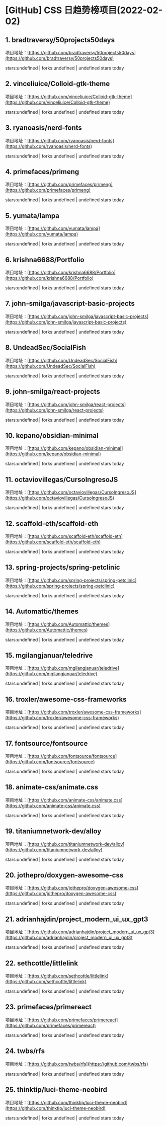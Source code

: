 # [GitHub] CSS 日趋势榜项目(2022-02-02)

## 1. bradtraversy/50projects50days 

项目地址：[https://github.com/bradtraversy/50projects50days](https://github.com/bradtraversy/50projects50days)

stars:undefined | forks:undefined | undefined stars today 



## 2. vinceliuice/Colloid-gtk-theme 

项目地址：[https://github.com/vinceliuice/Colloid-gtk-theme](https://github.com/vinceliuice/Colloid-gtk-theme)

stars:undefined | forks:undefined | undefined stars today 



## 3. ryanoasis/nerd-fonts 

项目地址：[https://github.com/ryanoasis/nerd-fonts](https://github.com/ryanoasis/nerd-fonts)

stars:undefined | forks:undefined | undefined stars today 



## 4. primefaces/primeng 

项目地址：[https://github.com/primefaces/primeng](https://github.com/primefaces/primeng)

stars:undefined | forks:undefined | undefined stars today 



## 5. yumata/lampa 

项目地址：[https://github.com/yumata/lampa](https://github.com/yumata/lampa)

stars:undefined | forks:undefined | undefined stars today 



## 6. krishna6688/Portfolio 

项目地址：[https://github.com/krishna6688/Portfolio](https://github.com/krishna6688/Portfolio)

stars:undefined | forks:undefined | undefined stars today 



## 7. john-smilga/javascript-basic-projects 

项目地址：[https://github.com/john-smilga/javascript-basic-projects](https://github.com/john-smilga/javascript-basic-projects)

stars:undefined | forks:undefined | undefined stars today 



## 8. UndeadSec/SocialFish 

项目地址：[https://github.com/UndeadSec/SocialFish](https://github.com/UndeadSec/SocialFish)

stars:undefined | forks:undefined | undefined stars today 



## 9. john-smilga/react-projects 

项目地址：[https://github.com/john-smilga/react-projects](https://github.com/john-smilga/react-projects)

stars:undefined | forks:undefined | undefined stars today 



## 10. kepano/obsidian-minimal 

项目地址：[https://github.com/kepano/obsidian-minimal](https://github.com/kepano/obsidian-minimal)

stars:undefined | forks:undefined | undefined stars today 



## 11. octaviovillegas/CursoIngresoJS 

项目地址：[https://github.com/octaviovillegas/CursoIngresoJS](https://github.com/octaviovillegas/CursoIngresoJS)

stars:undefined | forks:undefined | undefined stars today 



## 12. scaffold-eth/scaffold-eth 

项目地址：[https://github.com/scaffold-eth/scaffold-eth](https://github.com/scaffold-eth/scaffold-eth)

stars:undefined | forks:undefined | undefined stars today 



## 13. spring-projects/spring-petclinic 

项目地址：[https://github.com/spring-projects/spring-petclinic](https://github.com/spring-projects/spring-petclinic)

stars:undefined | forks:undefined | undefined stars today 



## 14. Automattic/themes 

项目地址：[https://github.com/Automattic/themes](https://github.com/Automattic/themes)

stars:undefined | forks:undefined | undefined stars today 



## 15. mgilangjanuar/teledrive 

项目地址：[https://github.com/mgilangjanuar/teledrive](https://github.com/mgilangjanuar/teledrive)

stars:undefined | forks:undefined | undefined stars today 



## 16. troxler/awesome-css-frameworks 

项目地址：[https://github.com/troxler/awesome-css-frameworks](https://github.com/troxler/awesome-css-frameworks)

stars:undefined | forks:undefined | undefined stars today 



## 17. fontsource/fontsource 

项目地址：[https://github.com/fontsource/fontsource](https://github.com/fontsource/fontsource)

stars:undefined | forks:undefined | undefined stars today 



## 18. animate-css/animate.css 

项目地址：[https://github.com/animate-css/animate.css](https://github.com/animate-css/animate.css)

stars:undefined | forks:undefined | undefined stars today 



## 19. titaniumnetwork-dev/alloy 

项目地址：[https://github.com/titaniumnetwork-dev/alloy](https://github.com/titaniumnetwork-dev/alloy)

stars:undefined | forks:undefined | undefined stars today 



## 20. jothepro/doxygen-awesome-css 

项目地址：[https://github.com/jothepro/doxygen-awesome-css](https://github.com/jothepro/doxygen-awesome-css)

stars:undefined | forks:undefined | undefined stars today 



## 21. adrianhajdin/project_modern_ui_ux_gpt3 

项目地址：[https://github.com/adrianhajdin/project_modern_ui_ux_gpt3](https://github.com/adrianhajdin/project_modern_ui_ux_gpt3)

stars:undefined | forks:undefined | undefined stars today 



## 22. sethcottle/littlelink 

项目地址：[https://github.com/sethcottle/littlelink](https://github.com/sethcottle/littlelink)

stars:undefined | forks:undefined | undefined stars today 



## 23. primefaces/primereact 

项目地址：[https://github.com/primefaces/primereact](https://github.com/primefaces/primereact)

stars:undefined | forks:undefined | undefined stars today 



## 24. twbs/rfs 

项目地址：[https://github.com/twbs/rfs](https://github.com/twbs/rfs)

stars:undefined | forks:undefined | undefined stars today 



## 25. thinktip/luci-theme-neobird 

项目地址：[https://github.com/thinktip/luci-theme-neobird](https://github.com/thinktip/luci-theme-neobird)

stars:undefined | forks:undefined | undefined stars today 



